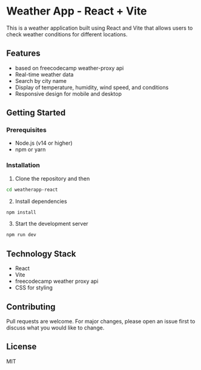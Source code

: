 # Weather App - React + Vite

This is a weather application built using React and Vite that allows users to check weather conditions for different locations.

## Features
- based on freecodecamp weather-proxy api
- Real-time weather data
- Search by city name
- Display of temperature, humidity, wind speed, and conditions
- Responsive design for mobile and desktop

## Getting Started

### Prerequisites
- Node.js (v14 or higher)
- npm or yarn

### Installation
1. Clone the repository and then
```bash
cd weatherapp-react
```

2. Install dependencies
```bash
npm install
```



3. Start the development server
```bash
npm run dev
```

## Technology Stack
- React
- Vite
- freecodecamp weather proxy api
- CSS for styling

## Contributing
Pull requests are welcome. For major changes, please open an issue first to discuss what you would like to change.

## License
MIT
